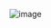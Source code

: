 ![image](https://github.com/pamusialak/Lyrics/assets/81050479/1c774518-4bc8-4f1e-9e0e-cfc98551a408)

